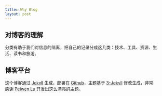 ```yaml
---
title: Why Blog
layout: post
---
```


## 对博客的理解

分类有助于我们对信息的隔离，把自己的记录分成这几类：技术、工具、资源、生活、读书和旅游。

## 博客平台

这个博客通过 [Jekyll](http://jekyllrb.com/) 生成，部署在 [Github](https://pages.github.com)，主题基于 [3-Jekyll](https://github.com/P233/3-Jekyll) 修改生成，非常感谢 [Peiwen Lu](https://github.com/P233) 开发出这么漂亮的主题。
